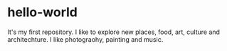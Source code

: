 # hello-world
It's my first repository.
I like to explore new places, food, art, culture and architechture.
I like photograohy, painting and music.
